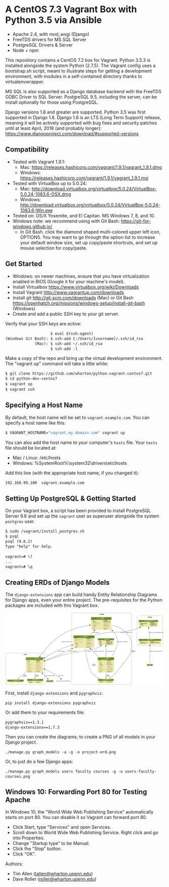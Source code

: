 # A CentOS 7.3 Vagrant Box with Python 3.5 via Ansible
* Apache 2.4, with mod_wsgi (Django)
* FreeTDS drivers for MS SQL Server
* PostgreSQL Drivers & Server
* Node + npm

This repository contains a CentOS 7.2 box for Vagrant. Python 3.5.3 is installed alongside the system Python (2.7.5). The Vagrant config uses a bootstrap.sh script, meant to illustrate steps for getting a development environment, with modules in a self-contained directory thanks to virtualenvwrapper.

MS SQL is also supported as a Django database backend with the FreeTDS ODBC Driver to SQL Server. PostgreSQL 9.5, including the server, can be install optionally for those using PostgreSQL.

Django versions 1.8 and greater are supported. Python 3.5 was first supported in Django 1.8. Django 1.8 is an LTS (Long Term Support) release, meaning it will be actively supported with bug fixes and security patches until at least April, 2018 (and probably longer): https://www.djangoproject.com/download/#supported-versions

## Compatibility

* Tested with Vagrant 1.9.1:
    * Mac: https://releases.hashicorp.com/vagrant/1.9.1/vagrant_1.9.1.dmg
    * Windows: https://releases.hashicorp.com/vagrant/1.9.1/vagrant_1.9.1.msi
* Tested with VirtualBox up to 5.0.24:
    * Mac: http://download.virtualbox.org/virtualbox/5.0.24/VirtualBox-5.0.24-1083.6-OSX.dmg
    * Windows: http://download.virtualbox.org/virtualbox/5.0.24/VirtualBox-5.0.24-1083.6-Win.exe
* Tested on: OS/X Yosemite, and El Capitan. MS Windows 7, 8, and 10.
* Windows note: we recommend using with Git Bash: https://git-for-windows.github.io/
    * In Git Bash, click the diamond shaped multi-colored upper left icon, OPTIONS. You may want to go through the option list to increase your default window size, set up copy/paste shortcuts, and set up mouse selection for copy/paste.

## Get Started

* Windows: on newer machines, ensure that you have virtualization enabled in BIOS (Google it for your machine's model).
* Install Virtualbox https://www.virtualbox.org/wiki/Downloads
* Install Vagrant http://www.vagrantup.com/downloads
* Install git http://git-scm.com/downloads (Mac) or Git Bash https://openhatch.org/missions/windows-setup/install-git-bash (Windows)
* Create and add a public SSH key to your git server.

Verify that your SSH keys are active:

```
                    $ eval $(ssh-agent)
(Windows Git Bash): $ ssh-add C:/Users/[username]/.ssh/id_rsa
             (Mac): $ ssh-add ~/.ssh/id_rsa
                    $ ssh-add -l
```

Make a copy of the repo and bring up the virtual development environment. The "vagrant up" command will take a little while:

``` bash
$ git clone https://github.com/wharton/python-vagrant-centos7.git
$ cd python-dev-centos7
$ vagrant up
$ vagrant ssh
```

## Specifying a Host Name

By default, the host name will be set to `vagrant.example.com`. You can specify a host name like this:

``` bash
$ VAGRANT_HOSTNAME="vagrant.my.domain.com" vagrant up
```

You can also add the host name to your computer's `hosts` file. Your `hosts` file should be located at:

* Mac / Linux: /etc/hosts
* Windows: %SystemRoot%\system32\drivers\etc\hosts

Add this line (with the appropriate host name, if you changed it):

``` bash
192.168.99.100  vagrant.example.com
```

## Setting Up PostgreSQL & Getting Started

On your Vagrant box, a script has been provided to install PostgreSQL Server 9.6 and set up
the `vagrant` user as superuser alongside the system `postgres` user.

```
$ sudo /vagrant/install_postgres.sh
$ psql
psql (9.6.2)
Type "help" for help.

vagrant=# \?
...
vagrant=# \q
```

## Creating ERDs of Django Models

The `django-extensions` app can build handy Entity Relationship Diagrams for Django apps, even your entire project. The pre-requisites for the Python packages are included with this Vagrant box.

![An example ERD with three Django apps.](users-faculty-courses.png)

First, install `django-extensions` and `pygraphviz`:

    pip install django-extensions pygraphviz


Or add them to your requirements file:

    pygraphviz==1.3.1
    django-extensions==1.7.3

Then you can create the diagrams; to create a PNG of all models in your Django project.

    ./manage.py graph_models -a -g -o project-erd.png

Or, to just do a few Django apps:

    ./manage.py graph_models users faculty courses -g -o users-faculty-courses.png

## Windows 10: Forwarding Port 80 for Testing Apache

In Windows 10, the "World Wide Web Publishing Service" automatically starts on port 80. You can disable it so Vagrant can forward port 80.

* Click Start, type "Services" and open Services.
* Scroll down to World Wide Web Publishing Service. Right click and go into Properties.
* Change "Startup type" to be Manual.
* Click the "Stop" button.
* Click "OK".

Authors:

* Tim Allen (tallen@wharton.upenn.edu)
* Dave Roller (roller@wharton.upenn.edu)
